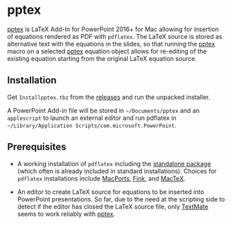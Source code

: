 # pptex
[pptex](https://github.com/v-joe/pptex) is LaTeX Add-In for
PowerPoint 2016+ for Mac allowing for insertion of equations rendered as PDF
with `pdflatex`. The LaTeX source is stored as alternative text with the
equations in the slides, so that running the [pptex](https://github.com/v-joe/pptex)
macro on a selected [pptex](https://github.com/v-joe/pptex) equation
object allows for re-editing of the existing equation starting from the
original LaTeX equation source.

## Installation
Get `Installpptex.tbz` from the [releases](https://github.com/v-joe/pptex/releases)
and run the unpacked installer.

A PowerPoint Add-in file will be stored in `~/Documents/pptex` and an
`applescript` to launch an external editor and run pdflatex in
`~/Library/Application Scripts/com.microsoft.PowerPoint`.

## Prerequisites
- A working installation of `pdflatex` including the [standalone package](https://ctan.org/pkg/standalone)
(which often is already included in standard installations). Choices for
`pdflatex` installations include [MacPorts](https://www.macports.org/),
[Fink](http://www.finkproject.org/), and [MacTeX](http://www.tug.org/mactex/).

- An editor to create LaTeX source for equations to be inserted into PowerPoint
presentations. So far, due to the need at the scripting side to detect if the
editor has closed the LaTeX source file, only [TextMate](https://github.com/textmate/textmate)
seems to work reliably with [pptex](https://github.com/v-joe/pptex).
